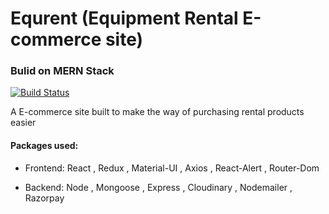 # Equrent (Equipment Rental E-commerce site)

### Bulid on MERN Stack



[![Build Status](https://travis-ci.org/joemccann/dillinger.svg?branch=master)](http://equipments-rental.herokuapp.com/)

A E-commerce site built to make the way of purchasing rental products easier 

####   Packages used:
- Frontend: React , Redux , Material-UI , Axios , React-Alert , Router-Dom
 
- Backend: Node , Mongoose , Express , Cloudinary , Nodemailer , Razorpay
